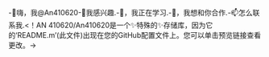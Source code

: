 -👋嗨，我@An410620-👀我感兴趣.-🌱，我正在学习.-💞️，我想和你合作.-📫怎么联系我.<！AN 410620/An410620是一个✨特殊的✨存储库，因为它的‘README.m’(此文件)出现在您的GitHub配置文件上。您可以单击预览链接查看更改。->
